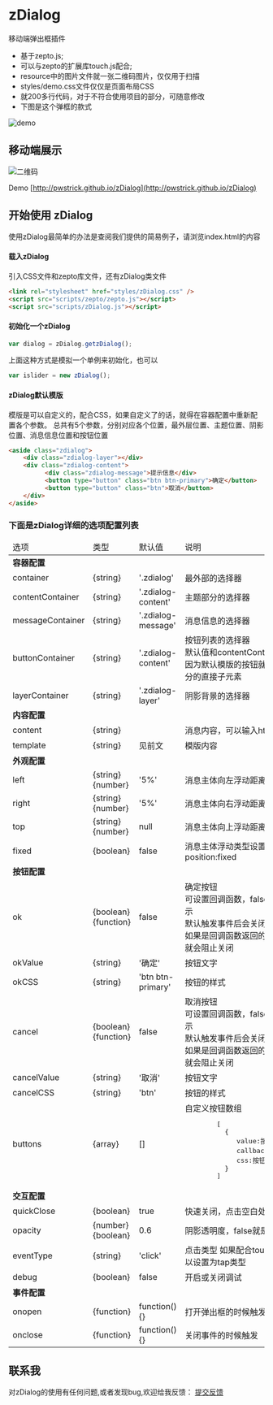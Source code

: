# zDialog
移动端弹出框插件

- 基于zepto.js;
- 可以与zepto的扩展库touch.js配合;
- resource中的图片文件就一张二维码图片，仅仅用于扫描
- styles/demo.css文件仅仅是页面布局CSS
- 就200多行代码，对于不符合使用项目的部分，可随意修改
- 下图是这个弹框的款式

![demo](http://pwstrick.github.io/zDialog/resource/demo.jpg)

## 移动端展示
![二维码](http://pwstrick.github.io/zDialog/resource/qrcode1.png) 

Demo [http://pwstrick.github.io/zDialog](http://pwstrick.github.io/zDialog)

## 开始使用 zDialog

使用zDialog最简单的办法是查阅我们提供的简易例子，请浏览index.html的内容

#### 载入zDialog

引入CSS文件和zepto库文件，还有zDialog类文件
``` html
<link rel="stylesheet" href="styles/zDialog.css" />
<script src="scripts/zepto/zepto.js"></script>
<script src="scripts/zDialog.js"></script>
```

#### 初始化一个zDialog

``` javascript
var dialog = zDialog.getzDialog();
```

上面这种方式是模拟一个单例来初始化，也可以

``` javascript
var islider = new zDialog();
```

#### zDialog默认模版
模版是可以自定义的，配合CSS，如果自定义了的话，就得在容器配置中重新配置各个参数。
总共有5个参数，分别对应各个位置，最外层位置、主题位置、阴影位置、消息信息位置和按钮位置
``` html
<aside class="zdialog">
	<div class="zdialog-layer"></div>
	<div class="zdialog-content">
		  <div class="zdialog-message">提示信息</div>
		  <button type="button" class="btn btn-primary">确定</button>
		  <button type="button" class="btn">取消</button>
	</div>
</aside>
```

### 下面是zDialog详细的选项配置列表
<table>
<thead>
    <tr>
        <td>选项</td>
        <td>类型</td>
        <td>默认值</td>
        <td>说明</td>
    </tr>
</thead>
<tbody>
    <tr>
        <td colspan="4"><b>容器配置</b></td>
    </tr>
    <tr>
        <td>container</td>
        <td>{string}</td>
        <td>'.zdialog'</td>
        <td>最外部的选择器</td>
    </tr>
    <tr>
        <td>contentContainer</td>
        <td>{string}</td>
        <td>'.zdialog-content'</td>
        <td>主题部分的选择器</td>
    </tr>
    <tr>
        <td>messageContainer</td>
        <td>{string}</td>
        <td>'.zdialog-message'</td>
        <td>消息信息的选择器</td>
    </tr>
    <tr>
        <td>buttonContainer</td>
        <td>{string}</td>
        <td>'.zdialog-content'</td>
        <td>按钮列表的选择器<br/>
        默认值和contentContainer一样<br/>
        因为默认模版的按钮就是主题部分的直接子元素</td>
    </tr>
    <tr>
        <td>layerContainer</td>
        <td>{string}</td>
        <td>'.zdialog-layer'</td>
        <td>阴影背景的选择器</td>
    </tr>
    <tr>
        <td colspan="4"><b>内容配置</b></td>
    </tr>
    <tr>
        <td>content</td>
        <td>{string}</td>
        <td></td>
        <td>消息内容，可以输入html标签</td>
    </tr>
    <tr>
        <td>template</td>
        <td>{string}</td>
        <td>见前文</td>
        <td>模版内容</td>
    </tr>
    <tr>
        <td colspan="4"><b>外观配置</b></td>
    </tr>
    <tr>
        <td>left</td>
        <td>{string}
        {number}</td>
        <td>'5%'</td>
        <td>消息主体向左浮动距离</td>
    </tr>
    <tr>
        <td>right</td>
        <td>{string}
        {number}</td>
        <td>'5%'</td>
        <td>消息主体向右浮动距离</td>
    </tr>
    <tr>
        <td>top</td>
        <td>{string}
        {number}</td>
        <td>null</td>
        <td>消息主体向上浮动距离</td>
    </tr>
    <tr>
        <td>fixed</td>
        <td>{boolean}</td>
        <td>false</td>
        <td>消息主体浮动类型设置为：position:fixed</td>
    </tr>
    <tr>
        <td colspan="4"><b>按钮配置</b></td>
    </tr>
    <tr>
        <td>ok</td>
        <td>{boolean}
        {function}</td>
        <td>false</td>
        <td>确定按钮<br/>
        可设置回调函数，false就是不显示<br/>
        默认触发事件后会关闭框<br/>
        如果是回调函数返回的是false，<br/>
        就会阻止关闭
        </td>
    </tr>
    <tr>
        <td>okValue</td>
        <td>{string}</td>
        <td>'确定'</td>
        <td>按钮文字</td>
    </tr>
    <tr>
        <td>okCSS</td>
        <td>{string}</td>
        <td>'btn btn-primary'</td>
        <td>按钮的样式</td>
    </tr>
    <tr>
        <td>cancel</td>
        <td>{boolean}
        {function}</td>
        <td>false</td>
        <td>取消按钮<br/>
        可设置回调函数，false就是不显示<br/>
        默认触发事件后会关闭框<br/>
        如果是回调函数返回的是false，<br/>
        就会阻止关闭
        </td>
    </tr>
    <tr>
        <td>cancelValue</td>
        <td>{string}</td>
        <td>'取消'</td>
        <td>按钮文字</td>
    </tr>
    <tr>
        <td>cancelCSS</td>
        <td>{string}</td>
        <td>'btn'</td>
        <td>按钮的样式</td>
    </tr>
    <tr>
        <td>buttons</td>
        <td>{array}</td>
        <td>[]</td>
        <td>自定义按钮数组
        <pre>
        [
          {
             value:按钮内容,
             callback:回调函数,
             css:按钮样式
          }
        ]</pre>
        </td>
    </tr>
    <tr>
        <td colspan="4"><b>交互配置</b></td>
    </tr>
    <tr>
        <td>quickClose</td>
        <td>{boolean}</td>
        <td>true</td>
        <td>快速关闭，点击空白处关闭</td>
    </tr>
    <tr>
        <td>opacity</td>
        <td>{number}
        {boolean}</td>
        <td>0.6</td>
        <td>阴影透明度，false就是完全透明</td>
    </tr>
    <tr>
        <td>eventType</td>
        <td>{string}</td>
        <td>'click'</td>
        <td>点击类型
        如果配合touch.js，可以设置为tap类型</td>
    </tr>
    <tr>
        <td>debug</td>
        <td>{boolean}</td>
        <td>false</td>
        <td>开启或关闭调试</td>
    </tr>
    <tr>
        <td colspan="4"><b>事件配置</b></td>
    </tr>
    <tr>
        <td>onopen</td>
        <td>{function}</td>
        <td>function(){}</td>
        <td>打开弹出框的时候触发</td>
    </tr>
    <tr>
        <td>onclose</td>
        <td>{function}</td>
        <td>function(){}</td>
        <td>关闭事件的时候触发</td>
    </tr>
</tbody>
</table>

## 联系我
对zDialog的使用有任何问题,或者发现bug,欢迎给我反馈：
[提交反馈](https://github.com/pwstrick/zDialog/issues/new)


